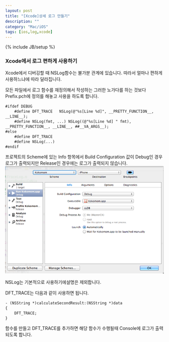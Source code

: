 ```yaml
---
layout: post
title: "[Xcode]상세 로그 만들기"
description: ""
category: "Mac/iOS"
tags: [ios,log,xcode]
---
```

{% include JB/setup %}

### Xcode에서 로그 편하게 사용하기

Xcode에서 디버깅할 때 NSLog함수는 불가분 관계에 있습니다. 따라서 얼마나 편하게 사용하느냐에 따라 달라집니다.

모든 파일에서 로그 함수를 재정의해서 작성하는 그러한 노가다를 하는 것보다 Prefix.pch에 정의를 해놓고 사용을 하도록 합니다.

    #ifdef DEBUG
        #define DFT_TRACE   NSLog(@"%s[Line %d]", __PRETTY_FUNCTION__, __LINE__);
        #define NSLog(fmt, ...) NSLog((@"%s[Line %d] " fmt), __PRETTY_FUNCTION__, __LINE__, ##__VA_ARGS__);
    #else
        #define DFT_TRACE
        #define NSLog(...)
    #endif

프로젝트의 Scheme에 있는 Info 항목에서 Build Configuration 값이 Debug인 경우 로그가 출력되지만 Release인 경우에는 로그가 출력되지 않습니다.<br/>
![Build Configuration](/../../../../image/2014/build_configuration.png)

NSLog는 기본적으로 사용하기에설명은 제외합니다.

DFT_TRACE는 다음과 같이 사용하면 됩니다.

    - (NSString *)calculateSecondResult:(NSString *)data
    {    
        DFT_TRACE;
    }

함수를 만들고 DFT_TRACE를 추가하면 해당 함수가 수행될때 Console에 로그가 출력되도록 합니다.

